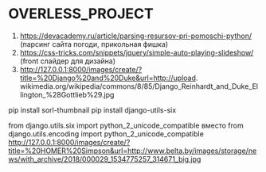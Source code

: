 # OVERLESS_PROJECT
1. https://devacademy.ru/article/parsing-resursov-pri-pomoschi-python/ (парсинг сайта погоди, прикольная фишка)
2. https://css-tricks.com/snippets/jquery/simple-auto-playing-slideshow/ (front слайдер для дизайна)
3. http://127.0.0.1:8000/images/create/?title=%20Django%20and%20Duke&url=http://upload.
wikimedia.org/wikipedia/commons/8/85/Django_Reinhardt_and_Duke_Ellington_%28Gottlieb%29.jpg


pip install sorl-thumbnail
pip install django-utils-six

from django.utils.six import python_2_unicode_compatible вместо from django.utils.encoding import python_2_unicode_compatible
http://127.0.0.1:8000/images/create/?title=%20HOMER%20Simpson&url=http://www.belta.by/images/storage/news/with_archive/2018/000029_1534775257_314671_big.jpg